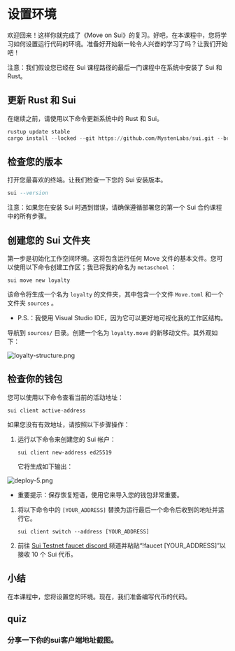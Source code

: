 #  设置环境

欢迎回来！这样你就完成了《Move on Sui》的复习。好吧，在本课程中，您将学习如何设置运行代码的环境。准备好开始新一轮令人兴奋的学习了吗？让我们开始吧！

注意：我们假设您已经在 Sui 课程路径的最后一门课程中在系统中安装了 Sui 和 Rust。

## 更新 Rust 和 Sui

在继续之前，请使用以下命令更新系统中的 Rust 和 Sui。

```awk
rustup update stable
cargo install --locked --git https://github.com/MystenLabs/sui.git --branch testnet sui
```

##  检查您的版本

打开您最喜欢的终端。让我们检查一下您的 Sui 安装版本。

```ada
sui --version
```

注意：如果您在安装 Sui 时遇到错误，请确保遵循部署您的第一个 Sui 合约课程中的所有步骤。

## 创建您的 Sui 文件夹

第一步是初始化工作空间环境。这将包含运行任何 Move 文件的基本文件。您可以使用以下命令创建工作区；我已将我的命名为 `metaschool` ：

```arduino
sui move new loyalty
```

该命令将生成一个名为 `loyalty` 的文件夹，其中包含一个文件 `Move.toml` 和一个文件夹 `sources` 。

- P.S.：我使用 Visual Studio IDE，因为它可以更好地可视化我的工作区结构。

导航到 `sources/` 目录。创建一个名为 `loyalty.move` 的新移动文件。其外观如下：

![loyalty-structure.png](https://github.com/0xmetaschool/Learning-Projects/blob/main/assests_for_all/sui-loyalty-dapp/Set%20Up%20Environment/loyalty-structure.png?raw=true)

##  检查你的钱包

您可以使用以下命令查看当前的活动地址：

```axapta
sui client active-address
```

如果您没有有效地址，请按照以下步骤操作：

1. 运行以下命令来创建您的 Sui 帐户：

   ```smali
   sui client new-address ed25519
   ```

   它将生成如下输出：

![deploy-5.png](https://github.com/0xmetaschool/Learning-Projects/blob/main/assests_for_all/sui-loyalty-dapp/Set%20Up%20Environment/deploy-5.png?raw=true)

- 重要提示：保存恢复短语，使用它来导入您的钱包非常重要。

1. 将以下命令中的 `[YOUR_ADDRESS]` 替换为运行最后一个命令后收到的地址并运行它。

   ```axapta
   sui client switch --address [YOUR_ADDRESS]
   ```

2. 前往 [Sui Testnet faucet discord ](https://discord.com/channels/916379725201563759/1037811694564560966)频道并粘贴“!faucet [YOUR_ADDRESS]”以接收 10 个 Sui 代币。

## 小结

在本课程中，您将设置您的环境。现在，我们准备编写代币的代码。

## quiz

### 分享一下你的sui客户端地址截图。